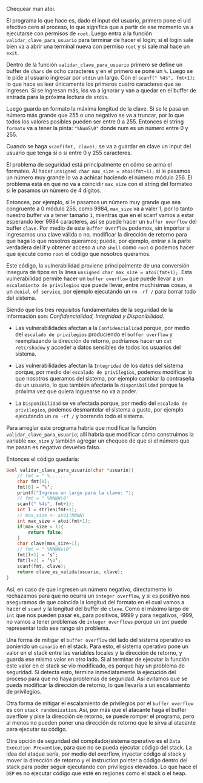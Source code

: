 Chequear man atoi. 

El programa lo que hace es, dado el input del usuario, primero pone el uid efectivo cero al proceso, lo que significa que a partir de ese momento va a ejecutarse con permisos de `root`. Luego entra a la función `validar_clave_para_usuario` para terminar de hacer el login; si el login sale bien va a abrir una terminal nueva con permiso `root` y si sale mal hace un `exit`. 

Dentro de la función `validar_clave_para_usuario` primero se define un buffer de `chars` de ocho caracteres y en el primero se pone un `%`. Luego se le pide al usuario ingresar por `stdin` un largo. Con el `scanf(" %4s", fmt+1);` lo que hace es leer únicamente los primeros cuatro caracteres que se ingresen. Si se ingresan más, los va a ignorar y van a quedar en el buffer de entrada para la próxima lectura de `stdin`.

Luego guarda en formato la máxima longitud de la clave. Si se le pasa un número más grande que 255 o uno negativo se va a truncar, por lo que todos los valores posibles pueden ser entre 0 a 255. Entonces el string `formato` va a tener la pinta: `"%NumS\0"` donde num es un número entre 0 y 255.

Cuando se haga `scanf(fmt, clave);` se va a guardar en clave un input del usuario que tenga sí o sí entre 0 y 255 caracteres. 

El problema de seguridad está principalmente en cómo se arma el formateo. Al hacer `unsigned char max_size = atoi(fmt+1);` si le pasamos un número muy grande lo va a achicar haciendo el número módulo 256. El problema está en que no va a coincidir `max_size` con el string del formateo si le pasamos un número de 4 dígitos.  

Entonces, por ejemplo, si le pasamos un número muy grande que sea congruente a 0 módulo 256, como 9984, `max_size` va a valer 1, por lo tanto nuestro buffer va a tener tamaño `1`, mientras que en el scanf vamos a estar esperando leer 9984 caracteres, así se puede hacer un `buffer overflow` del buffer `clave`. Por medio de este `Buffer Overflow` podemos, sin importar si ingresamos una clave válida o no, modificar la dirección de retorno para que haga lo que nosotros queramos; puede, por ejemplo, entrar a la parte verdadera del if y obtener acceso a una `shell` como `root` o podemos hacer que ejecute como `root` el código que nosotros queramos. 

Este código, la vulnerabilidad proviene principalmente de una conversión insegura de tipos en la línea `unsigned char max_size = atoi(fmt+1);`. Esta vulnerabilidad permite hacer un `buffer overflow` que puede llevar a un `escalamiento de privilegios` que puede llevar, entre muchísimas cosas, a un `denial of service`, por ejemplo ejecutando un `rm -rf /` para borrar todo del sistema. 

Siendo que los tres requisitos fundamentales de la seguridad de la información son: *Confidencialidad, Integridad y Disponibilidad*.

- Las vulnerabilidades afectan a la `Confidencialidad` porque, por medio del `escalado de privilegios` produciendo el `buffer overflow` y reemplazando la dirección de retorno, podríamos hacer un `cat /etc/shadow` y acceder a datos sensibles de todos los usuarios del sistema.  

- Las vulnerabilidades afectan la `Integridad` de los datos del sistema porque, por medio del `escalado de privilegios`, podemos modificar lo que nosotros queramos del sistema, por ejemplo cambiar la contraseña de un usuario, lo que también afectaría la `disponibilidad` porque la próxima vez que quiera loguearse no va a poder. 

- La `Disponibilidad` se ve afectada porque, por medio del `escalado de privilegios`, podemos desmantelar el sistema a gusto, por ejemplo ejecutando un `rm -rf /` y borrando todo el sistema. 

Para arreglar este programa habría que modificar la función `validar_clave_para_usuario`; allí habría que modificar cómo construimos la variable `max_size` y también agregar un chequeo de que si el número que me pasan es negativo devuelvo falso. 

Entonces el código quedaría: 

```c
bool validar_clave_para_usuario(char *usuario){
    // fmt = " %......."
    char fmt[8];
    fmt[0] = ’%’;
    printf("Ingrese un largo para la clave: ");
    // fmt = " %NNNN\0"
    scanf(" %4s", fmt+1);
    int l = strlen(fmt+1);
    // max_size <- atoi(NNNN)
    int max_size = atoi(fmt+1);
    if(max_size < 1){
        return false;
    }
    char clave[max_size+1];
    // fmt = " %NNNNs\0"
    fmt[l+1] = ’s’;
    fmt[l+2] = ’\0’;
    scanf(fmt, clave);
    return clave_es_valida(usuario, clave);
}
```
Así, en caso de que ingresen un número negativo, directamente lo rechazamos para que no ocurra un `integer overflow`, y si es positivo nos aseguramos de que coincida la longitud del formato en el cual vamos a hacer el `scanf` y la longitud del buffer de `clave`. Como el máximo largo de `int` que nos pueden pasar es, para positivos, 9999 y para negativos, -999, no vamos a tener problemas de `integer overflows` porque un `int` puede representar todo ese rango sin problema.

Una forma de mitigar el `buffer overflow` del lado del sistema operativo es poniendo un `canario` en el stack. Para esto, el sistema operativo pone un valor en el stack entre las variables locales y la dirección de retorno, y guarda ese mismo valor en otro lado. Si al terminar de ejecutar la función este valor en el stack se vio modificado, es porque hay un problema de seguridad. Si detecta esto, termina inmediatamente la ejecución del proceso para que no haya problemas de seguridad. Así evitamos que se pueda modificar la dirección de retorno, lo que llevaría a un escalamiento de privilegios.

Otra forma de mitigar el escalamiento de privilegios por el `buffer overflow` es con `stack randomization`. Así, por más que el atacante haga el buffer overflow y pise la dirección de retorno, se puede romper el programa, pero al menos no pueden poner una dirección de retorno que le sirva al atacante para ejecutar su código.

Otra opción de seguridad del compilador/sistema operativo es el `Data Execution Prevention`, para que no se pueda ejecutar código del stack. La idea del ataque sería, por medio del overflow, inyectar código al stack y mover la dirección de retorno y el instruction pointer a código dentro del stack para poder seguir ejecutando con privilegios elevados. Lo que hace el `DEP` es no ejecutar código que esté en regiones como el stack o el heap.

